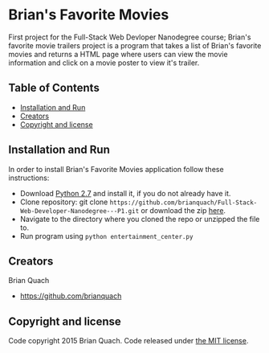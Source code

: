 # Brian's Favorite Movies

First project for the Full-Stack Web Devloper Nanodegree course; Brian's favorite movie trailers project is a program that takes a list of Brian's favorite movies and returns a HTML page where users can view the movie information and click on a movie poster to view it's trailer.

## Table of Contents
* [Installation and Run](#installation-and-run)
* [Creators](#creators)
* [Copyright and license](#copyright-and-license)

## Installation and Run

In order to install Brian's Favorite Movies application follow these instructions:
* Download [Python 2.7](https://www.python.org/downloads/) and install it, if you do not already have it.
* Clone repository: git clone `https://github.com/brianquach/Full-Stack-Web-Developer-Nanodegree---P1.git` or download the zip [here](https://github.com/brianquach/Full-Stack-Web-Developer-Nanodegree---P1).
* Navigate to the directory where you cloned the repo or unzipped the file to.
* Run program using `python entertainment_center.py`

## Creators

Brian Quach
* <https://github.com/brianquach>


## Copyright and license

Code copyright 2015 Brian Quach. Code released under [the MIT license](https://github.com/brianquach/Full-Stack-Web-Developer-Nanodegree---P1/blob/master/LICENSE).